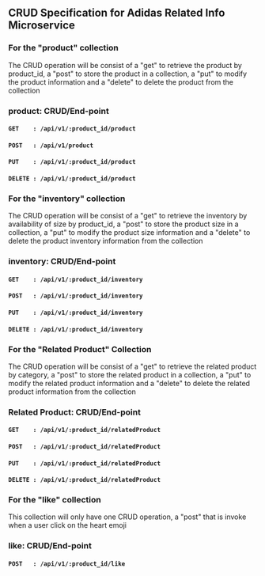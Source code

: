 ## CRUD Specification for Adidas Related Info Microservice
### For the "product" collection
The CRUD operation will be consist of a "get" to retrieve the product by product_id, a "post" to store the product in a collection, a "put" to modify the product information and a "delete" to delete the product from the collection

### product: CRUD/End-point
#### ```GET    : /api/v1/:product_id/product```
#### ```POST   : /api/v1/product```
#### ```PUT    : /api/v1/:product_id/product```
#### ```DELETE : /api/v1/:product_id/product```


### For the "inventory" collection
The CRUD operation will be consist of a "get" to retrieve the inventory by availability of size by product_id, a "post" to store the product size in a collection, a "put" to modify the product size information and a "delete" to delete the product inventory information from the collection

### inventory: CRUD/End-point
#### ```GET    : /api/v1/:product_id/inventory```
#### ```POST   : /api/v1/:product_id/inventory```
#### ```PUT    : /api/v1/:product_id/inventory```
#### ```DELETE : /api/v1/:product_id/inventory```

### For the "Related Product" Collection
The CRUD operation will be consist of a "get" to retrieve the related product by category, a "post" to store the related product in a collection, a "put" to modify the related product information and a "delete" to delete the related product information from the collection

### Related Product: CRUD/End-point
#### ```GET    : /api/v1/:product_id/relatedProduct```
#### ```POST   : /api/v1/:product_id/relatedProduct```
#### ```PUT    : /api/v1/:product_id/relatedProduct```
#### ```DELETE : /api/v1/:product_id/relatedProduct```

### For the "like" collection
This collection will only have one CRUD operation,  a "post" that is invoke when a user click on the heart emoji

### like: CRUD/End-point
#### ```POST   : /api/v1/:product_id/like```